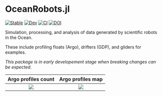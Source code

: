 # OceanRobots.jl

[![Stable](https://img.shields.io/badge/docs-stable-blue.svg)](https://gaelforget.github.io/OceanRobots.jl/stable)
[![Dev](https://img.shields.io/badge/docs-dev-blue.svg)](https://gaelforget.github.io/OceanRobots.jl/dev)
[![CI](https://github.com/gaelforget/OceanRobots.jl/actions/workflows/ci.yml/badge.svg)](https://github.com/gaelforget/OceanRobots.jl/actions/workflows/ci.yml)
[![DOI](https://zenodo.org/badge/352859934.svg)](https://zenodo.org/badge/latestdoi/352859934)

Simulation, processing, and analysis of data generated by scientific robots in the Ocean.

These include profiling floats (Argo), drifters (GDP), and gliders for examples.

_This package is in early developement stage when breaking changes can be expected._

Argo profiles count           |  Argo profiles map 
:------------------------------:|:---------------------------------:
![](examples/argo_per_year.png)  |  ![](examples/argo_map_2004.png)
